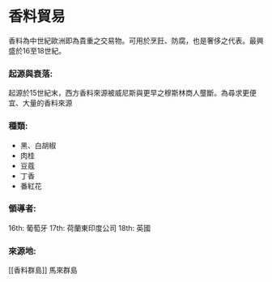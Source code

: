 # 香料貿易

香料為中世紀歐洲即為貴重之交易物。可用於烹飪、防腐，也是奢侈之代表。最興盛於16至18世紀。

### 起源與衰落:
起源於15世紀末，西方香料來源被威尼斯與更早之穆斯林商人壟斷。為尋求更便宜、大量的香料來源
### 種類:
- 黑、白胡椒
- 肉桂
- 豆蔻
- 丁香
- 番紅花
### 領導者:
16th: 葡萄牙
17th: 荷蘭東印度公司
18th: 英國
### 來源地:
[[香料群島]]
馬來群島